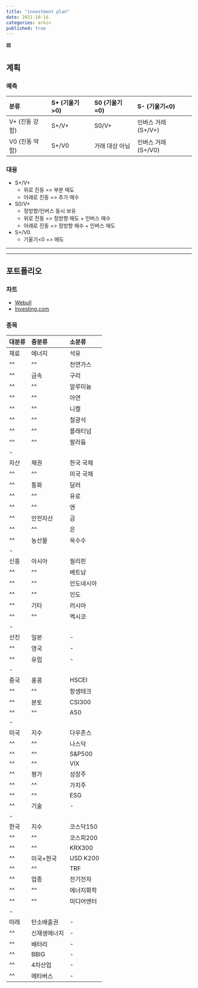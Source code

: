 ```yaml
---
title: "investment plan"
date: 2021-10-16
categories: arkiv
published: true
---
```


:green_square:

## 계획

### 예측

| 분류           | S+ (기울기>0) | S0 (기울기=0)  | S- (기울기<0)       |
| :------------- | :------------ | :------------- | :------------------ |
| V+ (진동 강함) | S+/V+         | S0/V+          | 인버스 거래 (S+/V+) |
| V0 (진동 약함) | S+/V0         | 거래 대상 아님 | 인버스 거래 (S+/V0) |

### 대응

- S+/V+
  - 위로 진동 => 부분 매도
  - 아래로 진동 => 추가 매수
- S0/V+
  - 정방향/인버스 동시 보유
  - 위로 진동 => 정방향 매도 + 인버스 매수
  - 아래로 진동 => 정방향 매수 + 인버스 매도
- S+/V0
  - 기울기<0 => 매도

***
***

## 포트폴리오

### 차트

- [Webull](https://app.webull.com/trade)
- [Investing.com](https://www.investing.com/markets/)

### 종목

| 대분류 | 중분류       | 소분류     |
| :----- | :----------- | :--------- |
| 재료   | 에너지       | 석유       |
| ^^   | ^^       | 천연가스   |
| ^^   | 금속         | 구리       |
| ^^   | ^^         | 알루미늄   |
| ^^   | ^^         | 아연       |
| ^^   | ^^         | 니켈       |
| ^^   | ^^         | 철광석     |
| ^^   | ^^         | 플래티넘   |
| ^^   | ^^         | 팔라듐     |
|-
| 자산   | 채권         | 한국 국채  |
| ^^   | ^^         | 미국 국채  |
| ^^   | 통화         | 달러       |
| ^^   | ^^         | 유로       |
| ^^   | ^^         | 엔         |
| ^^   | 안전자산     | 금         |
| ^^   | ^^     | 은         |
| ^^   | 농산물       | 옥수수     |
|-
| 신흥   | 아시아       | 필리핀     |
| ^^   | ^^       | 베트남     |
| ^^   | ^^       | 인도네시아 |
| ^^   | ^^       | 인도       |
| ^^   | 기타         | 러시아     |
| ^^   | ^^         | 멕시코     |
|-
| 선진   | 일본         | -          |
| ^^   | 영국         | -          |
| ^^   | 유럽         | -          |
|-
| 중국   | 홍콩         | HSCEI      |
| ^^   | ^^         | 항셍테크   |
| ^^   | 본토         | CSI300     |
| ^^   | ^^         | A50        |
|-
| 미국   | 지수         | 다우존스   |
| ^^   | ^^         | 나스닥     |
| ^^   | ^^         | S&P500     |
| ^^   | ^^         | VIX        |
| ^^   | 평가         | 성장주     |
| ^^   | ^^         | 가치주     |
| ^^   | ^^         | ESG        |
| ^^   | 기술         | -          |
|-
| 한국   | 지수         | 코스닥150  |
| ^^   | ^^         | 코스피200  |
| ^^   | ^^         | KRX300     |
| ^^   | 미국+한국    | USD K200   |
| ^^   | ^^    | TRF        |
| ^^   | 업종         | 전기전자   |
| ^^   | ^^         | 에너지화학 |
| ^^   | ^^         | 미디어엔터 |
|-
| 미래   | 탄소배출권   | -          |
| ^^   | 신재생에너지 | -          |
| ^^   | 배터리       | -          |
| ^^   | BBIG         | -          |
| ^^   | 4차산업      | -          |
| ^^   | 메타버스     | -          |
